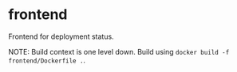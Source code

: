 # frontend

Frontend for deployment status.

NOTE: Build context is one level down.
Build using `docker build -f frontend/Dockerfile .`.
